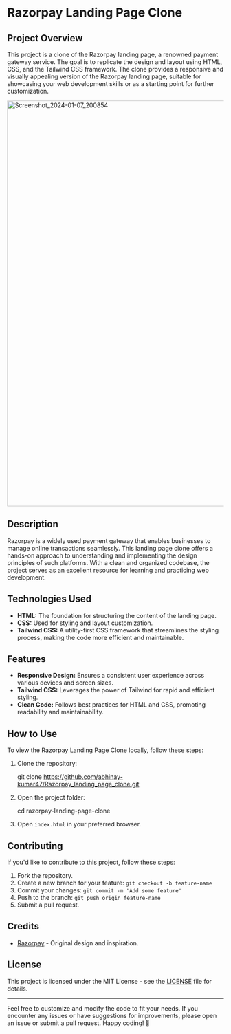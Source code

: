 # Razorpay Landing Page Clone

## Project Overview

This project is a clone of the Razorpay landing page, a renowned payment gateway service. The goal is to replicate the design and layout using HTML, CSS, and the Tailwind CSS framework. The clone provides a responsive and visually appealing version of the Razorpay landing page, suitable for showcasing your web development skills or as a starting point for further customization.

<img width="944" alt="Screenshot_2024-01-07_200854" src="https://github.com/abhinay-kumar47/Razorpay_landing_page_clone/assets/101319759/44521d37-d8c0-4491-9f74-6134df8f22c2">


## Description

Razorpay is a widely used payment gateway that enables businesses to manage online transactions seamlessly. This landing page clone offers a hands-on approach to understanding and implementing the design principles of such platforms. With a clean and organized codebase, the project serves as an excellent resource for learning and practicing web development.

## Technologies Used

- **HTML:** The foundation for structuring the content of the landing page.
- **CSS:** Used for styling and layout customization.
- **Tailwind CSS:** A utility-first CSS framework that streamlines the styling process, making the code more efficient and maintainable.

## Features

- **Responsive Design:** Ensures a consistent user experience across various devices and screen sizes.
- **Tailwind CSS:** Leverages the power of Tailwind for rapid and efficient styling.
- **Clean Code:** Follows best practices for HTML and CSS, promoting readability and maintainability.

## How to Use

To view the Razorpay Landing Page Clone locally, follow these steps:

1. Clone the repository:
    
    git clone https://github.com/abhinay-kumar47/Razorpay_landing_page_clone.git
    
2. Open the project folder:
    
    cd razorpay-landing-page-clone
    
3. Open `index.html` in your preferred browser.

## Contributing

If you'd like to contribute to this project, follow these steps:

1. Fork the repository.
2. Create a new branch for your feature: `git checkout -b feature-name`
3. Commit your changes: `git commit -m 'Add some feature'`
4. Push to the branch: `git push origin feature-name`
5. Submit a pull request.

## Credits

- [Razorpay](https://razorpay.com/) - Original design and inspiration.

## License

This project is licensed under the MIT License - see the [LICENSE](https://www.notion.so/LICENSE) file for details.

---

Feel free to customize and modify the code to fit your needs. If you encounter any issues or have suggestions for improvements, please open an issue or submit a pull request. Happy coding! 🚀
